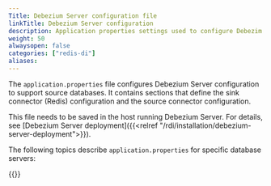 ```yaml
---
Title: Debezium Server configuration file
linkTitle: Debezium Server configuration
description: Application properties settings used to configure Debezim Server for source database servers
weight: 50
alwaysopen: false
categories: ["redis-di"]
aliases:
---
```


The `application.properties` file configures Debezium Server configuration to support source databases. It contains sections that define the sink connector (Redis) configuration and the source connector configuration.

This file needs to be saved in the host running Debezium Server. For details, see [Debezium Server deployment]({{<relref "/rdi/installation/debezium-server-deployment">}}).

The following topics describe `application.properties` for specific database servers:

{{<allchildren style="h2" description="true"/>}}
